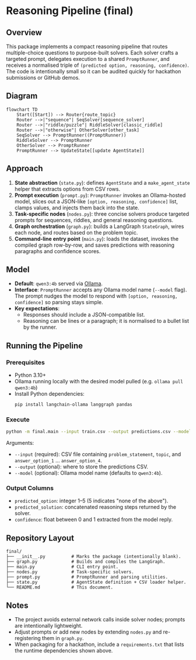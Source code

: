 ﻿# Reasoning Pipeline (final)

## Overview
This package implements a compact reasoning pipeline that routes multiple-choice questions to purpose-built solvers. Each solver crafts a targeted prompt, delegates execution to a shared `PromptRunner`, and receives a normalised triple of `(predicted option, reasoning, confidence)`. The code is intentionally small so it can be audited quickly for hackathon submissions or GitHub demos.

## Diagram
```mermaid
flowchart TD
    Start([Start]) --> Router{route_topic}
    Router -->|"sequence"| SeqSolver[sequence_solver]
    Router -->|"riddle/puzzle"| RiddleSolver[classic_riddle]
    Router -->|"otherwise"| OtherSolver[other_task]
    SeqSolver --> PromptRunner((PromptRunner))
    RiddleSolver --> PromptRunner
    OtherSolver --> PromptRunner
    PromptRunner --> UpdateState[[update AgentState]]
```

## Approach
1. **State abstraction** (`state.py`): defines `AgentState` and a `make_agent_state` helper that extracts options from CSV rows.
2. **Prompt execution** (`prompt.py`): `PromptRunner` invokes an Ollama-hosted model, slices out a JSON-like `[option, reasoning, confidence]` list, clamps values, and injects them back into the state.
3. **Task-specific nodes** (`nodes.py`): three concise solvers produce targeted prompts for sequences, riddles, and general reasoning questions.
4. **Graph orchestration** (`graph.py`): builds a LangGraph `StateGraph`, wires each node, and routes based on the problem topic.
5. **Command-line entry point** (`main.py`): loads the dataset, invokes the compiled graph row-by-row, and saves predictions with reasoning paragraphs and confidence scores.

## Model
- **Default**: `qwen3:4b` served via [Ollama](https://ollama.com/).
- **Interface**: `PromptRunner` accepts any Ollama model name (`--model` flag). The prompt nudges the model to respond with `[option, reasoning, confidence]` so parsing stays simple.
- **Key expectations**:
  - Responses should include a JSON-compatible list.
  - Reasoning can be lines or a paragraph; it is normalised to a bullet list by the runner.

## Running the Pipeline
### Prerequisites
- Python 3.10+
- Ollama running locally with the desired model pulled (e.g. `ollama pull qwen3:4b`)
- Install Python dependencies:
  ```bash
  pip install langchain-ollama langgraph pandas
  ```

### Execute
```bash
python -m final.main --input train.csv --output predictions.csv --model qwen3:4b
```
Arguments:
- `--input` (required): CSV file containing `problem_statement`, `topic`, and `answer_option_1` … `answer_option_4`.
- `--output` (optional): where to store the predictions CSV.
- `--model` (optional): Ollama model name (defaults to `qwen3:4b`).

### Output Columns
- `predicted_option`: integer 1–5 (5 indicates "none of the above").
- `predicted_solution`: concatenated reasoning steps returned by the solver.
- `confidence`: float between 0 and 1 extracted from the model reply.

## Repository Layout
```
final/
├── __init__.py          # Marks the package (intentionally blank).
├── graph.py             # Builds and compiles the LangGraph.
├── main.py              # CLI entry point.
├── nodes.py             # Task-specific solvers.
├── prompt.py            # PromptRunner and parsing utilities.
├── state.py             # AgentState definition + CSV loader helper.
└── README.md            # This document.
```

## Notes
- The project avoids external network calls inside solver nodes; prompts are intentionally lightweight.
- Adjust prompts or add new nodes by extending `nodes.py` and re-registering them in `graph.py`.
- When packaging for a hackathon, include a `requirements.txt` that lists the runtime dependencies shown above.
